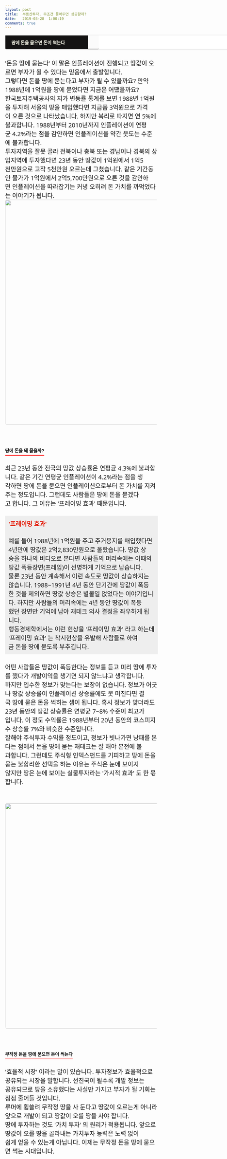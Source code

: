 ```yaml
---
layout: post
title:  부동산투자, 무조건 묻어두면 성공할까?
date:   2019-03-28  1:00:19
comments: true
---
```





<div style='color: rgb(17, 17, 17); text-transform: none; text-indent: 0px; letter-spacing: normal; font-family: "Open Sans", "Helvetica Neue", Helvetica, Arial, sans-serif; font-size: 20px; font-style: normal; font-weight: 400; word-spacing: 0px; white-space: normal; orphans: 2; widows: 2; background-color: rgb(253, 253, 253); font-variant-ligatures: normal; font-variant-caps: normal; -webkit-text-stroke-width: 0px; text-decoration-style: initial; text-decoration-color: initial;'><table width="99%" style="border-radius: 3px; border: 1px solid gainsboro; border-image: none; width: 738px; margin-bottom: 30px; border-collapse: separate; border-spacing: 0px;" bgcolor="#ffffff" cellspacing="1" cellpadding="2"><tbody style="background-color: rgb(251, 251, 251);"><tr><td width="240" style="padding: 0.75em 1em; border-top-color: gainsboro; border-bottom-color: currentColor; border-left-color: currentColor; border-top-width: 1px; border-bottom-width: 0px; border-left-width: medium; border-top-style: solid; border-bottom-style: none; border-left-style: none; border-bottom-left-radius: 3px;" bgcolor="#141313" style-="border-bottom:#141313 1px solid; border-left:#141313 1px solid; border-top:#141313 1px solid; &#10;border-right:#141313 1px solid"><span style='color: rgb(0, 0, 0); font-family: "맑은 고딕", dotum, verdana; font-size: 11pt;'><strong><span syle="font-size:11pt"><font color="#fffff0">&nbsp;땅에 돈을 묻으면 돈이 썩는다</font></span></strong></span></td><td style="border-width: 0px 0px 1px; border-style: solid; border-color: rgb(255, 255, 255) rgb(255, 255, 255) rgb(20, 19, 19); padding: 0.75em 1em; border-bottom-right-radius: 3px;"><span style="font-size: 11pt;"><font color="#000000">&nbsp;</font></span></td></tr></tbody></table></div><div style='color: rgb(17, 17, 17); text-transform: none; text-indent: 0px; letter-spacing: normal; font-family: "Open Sans", "Helvetica Neue", Helvetica, Arial, sans-serif; font-size: 20px; font-style: normal; font-weight: 400; word-spacing: 0px; white-space: normal; orphans: 2; widows: 2; background-color: rgb(253, 253, 253); font-variant-ligatures: normal; font-variant-caps: normal; -webkit-text-stroke-width: 0px; text-decoration-style: initial; text-decoration-color: initial;'>'돈을 땅에 묻는다' 이 말은 인플레이션이 진행되고 땅값이 오르면 부자가 될 수 있다는 믿음에서 출발합니다.<span>&nbsp;</span><br>그렇다면 돈을 땅에 묻는다고 부자가 될 수 있을까요? 만약 1988년에 1억원을 땅에 묻었다면 지금은 어땠을까요?<br>한국토지주택공사의 지가 변동률 통계를 보면 1988년 1억원을 투자해 서울의 땅을 매입했다면 지금쯤 3억원으로 가격<br>이 오른 것으로 나타났습니다. 하지만 복리로 따지면 연 5%에 불과합니다. 1988년부터 2010년까지 인플레이션이 연평<br>균 4.2%라는 점을 감안하면 인플레이션을 약간 웃도는 수준에 불과합니다.<br>투자지역을 잘못 골라 전북이나 충북 또는 경남이나 경북의 상업지역에 투자했다면 23년 동안 땅값이 1억원에서 1억5<br>천만원으로 고작 5천만원 오르는데 그쳤습니다. 같은 기간동안 물가가 1억원에서 2억5,700만원으로 오른 것을 감안하<br>면 인플레이션을 따라잡기는 커녕 오히려 돈 가치를 까먹었다는 이야기가 됩니다.<span>&nbsp;</span><br><p style="margin: 0px; padding: 0px;"></p><div class="imageblock center" style="text-align: center; clear: both;"><span data-lightbox="lightbox" data-url="https://t1.daumcdn.net/cfile/tistory/142650384F2B865132?download"><img width="450" height="427" style="margin: 0px 0px 1rem; border-radius: 5px; width: 740px; height: auto; vertical-align: middle; display: block; cursor: pointer; max-width: 100%;" alt="" src="https://t1.daumcdn.net/cfile/tistory/142650384F2B865132" filemime="" filename="cfile25.uf@142650384F2B86513217D0.jpg"></span></div><p style="margin: 0px 0px 30px; padding: 0px;"><br></p><div><h3 style='font: bold 11pt/normal "맑은 고딕", Dotum, sans-serif; margin: 0px; padding: 0px 0px 5px; border-bottom-color: rgb(255, 0, 0); border-bottom-width: 2px; border-bottom-style: solid; float: left; font-size-adjust: none; font-stretch: normal;'>땅에 돈을 돼 묻을까?</h3></div><div><br>&nbsp;</div><div>최근 23년 동안 전국의&nbsp;땅값 상승률은 연평균 4.3%에 불과합니다. 같은 기간 연평균 인플레이션이 4.2%라는 점을 생<br>각하면 땅에 돈을 묻으면 인플레이션으로부터 돈 가치를 지켜주는 정도입니다. 그런데도 사람들은 땅에 돈을 묻겠다<br>고 합니다. 그 이유는 '프레이밍 효과' 때문입니다.<br><br></div><div class="txc-textbox" style="padding: 10px; border: 1px solid rgb(238, 238, 238); border-image: none; background-color: rgb(238, 238, 238);"><strong><font color="#e31600">'프레이밍 효과'<br><br></font></strong>예를 들어 1988년에 1억원을 주고 주거용지를 매입했다면 4년만에 땅값은 2억2,830만원으로 올랐습니다. 땅값 상<br>승을 하나의 비디오로 본다면 사람들의 머리속에는 이때의 땅값 폭등장면(프레임)이 선명하게 기억으로 남습니다.<br>물론 23년 동안 계속해서 이런 속도로 땅값이 상승하지는 않습니다. 1988~1991년 4년 동안 단기간에 땅값이 폭등<br>한 것을 제외하면 땅값 상승은 별볼일 없었다는 이야기입니다. 하지만 사람들의 머리속에는 4년 동안 땅값이 폭등<br>했던 장면만 기억에 남아 재테크 의사 결정을 좌우하게 됩니다.<br>행동경제학에서는 이런 현상을 '프레이밍 효과' 라고 하는데 '프레이밍 효과' 는 착시현상을 유발해 사람들로 하여<br>금 돈을 땅에 묻도록 부추깁니다.<br></div><p style="margin: 0px 0px 30px; padding: 0px;"><br>어떤 사람들은 땅값이 폭등한다는 정보를 듣고 미리 땅에 투자를 했다가 개발이익을 챙기면 되지 않느냐고 생각합니다.<br>하지만 입수한 정보가 맞는다는 보장이 없습니다. 정보가 어긋나 땅값 상승률이 인플레이션 상승률에도 못 미친다면 결<br>국 땅에 묻은 돈을 썩히는 셈이 됩니다. 혹시 정보가 맞더라도 23년 동안의 땅값 상승률은 연평균 7~8% 수준이 최고가<br>입니다. 이 정도 수익률은 1988년부터 20년 동안의 코스피지수 상승률 7%와 비슷한 수준입니다.<br>잘해야 주식투자 수익률 정도이고, 정보가 빗나가면 낭패를 본다는 점에서 돈을 땅에 묻는 재테크는 잘 해야 본전에 불<br>과합니다. 그런데도 주식형 인덱스펀드를 기피하고 땅에 돈을 묻는 불합리한 선택을 하는 이유는 주식은 눈에 보이지<br>않지만 땅은 눈에 보이는 실물투자라는 '가시적 효과' 도 한 몫 합니다.<br><br></p><div class="imageblock center" style="text-align: center; clear: both;"><span data-lightbox="lightbox" data-url="https://t1.daumcdn.net/cfile/tistory/121812374F2B867329?download"><img width="636" height="123" style="margin: 0px 0px 1rem; border-radius: 5px; width: 740px; height: auto; vertical-align: middle; display: block; cursor: pointer; max-width: 100%;" alt="" src="https://t1.daumcdn.net/cfile/tistory/121812374F2B867329" filemime="image/jpeg" filename="지가1.jpg"></span></div><p style="padding: 0px; margin-top: 0px; margin-right: 0px; margin-bottom: 30px;"><br></p>
<p style="margin: 0px 0px 30px; padding: 0px;"></p><div><h3 style='font: bold 11pt/normal "맑은 고딕", Dotum, sans-serif; margin: 0px; padding: 0px 0px 5px; border-bottom-color: rgb(255, 0, 0); border-bottom-width: 2px; border-bottom-style: solid; float: left; font-size-adjust: none; font-stretch: normal;'>무작정 돈을 땅에 묻으면 돈이 썩는다</h3></div><div><br><br>'효율적 시장' 이라는 말이 있습니다. 투자정보가 효율적으로 공유되는 시장을 말합니다. 선진국이 될수록 개발 정보는<br>공유되므로 땅을 소유했다는 사실만 가지고 부자가 될 기회는 점점 줄어들 것입니다.<br>루머에 휩쓸려 무작정 땅을 사 둔다고 땅값이 오르는게 아니라 앞으로 개발이 되고 땅값이 오를 땅을 사야 합니다.<br>땅에 투자하는 것도 '가치 투자' 의 원리가 적용됩니다. 앞으로 땅값이 오를 땅을 골라내는 가치투자 능력은 노력 없이<br>쉽게 얻을 수 있는게 아닙니다. 이제는 무작정 돈을 땅에 묻으면 썩는 시대입니다.<span>&nbsp;</span></div></div><p><br></p>